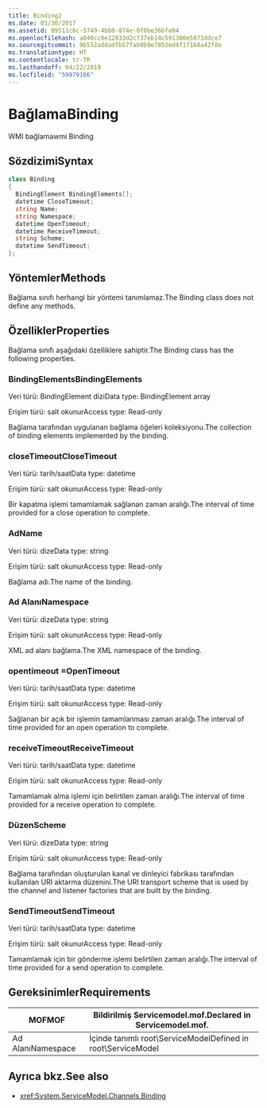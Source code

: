 ```yaml
---
title: Binding2
ms.date: 03/30/2017
ms.assetid: 09511c6c-5749-4bb0-874e-0f0be36bfe04
ms.openlocfilehash: a040cc6e12833d2c737eb14c591300e5873ddce7
ms.sourcegitcommit: 9b552addadfb57fab0b9e7852ed4f1f1b8a42f8e
ms.translationtype: HT
ms.contentlocale: tr-TR
ms.lasthandoff: 04/22/2019
ms.locfileid: "59979166"
---
```

# <a name="binding"></a><span data-ttu-id="f08d8-102">Bağlama</span><span class="sxs-lookup"><span data-stu-id="f08d8-102">Binding</span></span>
<span data-ttu-id="f08d8-103">WMI bağlama</span><span class="sxs-lookup"><span data-stu-id="f08d8-103">wmi Binding</span></span>  
  
## <a name="syntax"></a><span data-ttu-id="f08d8-104">Sözdizimi</span><span class="sxs-lookup"><span data-stu-id="f08d8-104">Syntax</span></span>  
  
```csharp
class Binding  
{  
  BindingElement BindingElements[];  
  datetime CloseTimeout;  
  string Name;  
  string Namespace;  
  datetime OpenTimeout;  
  datetime ReceiveTimeout;  
  string Scheme;  
  datetime SendTimeout;  
};  
```  
  
## <a name="methods"></a><span data-ttu-id="f08d8-105">Yöntemler</span><span class="sxs-lookup"><span data-stu-id="f08d8-105">Methods</span></span>  
 <span data-ttu-id="f08d8-106">Bağlama sınıfı herhangi bir yöntemi tanımlamaz.</span><span class="sxs-lookup"><span data-stu-id="f08d8-106">The Binding class does not define any methods.</span></span>  
  
## <a name="properties"></a><span data-ttu-id="f08d8-107">Özellikler</span><span class="sxs-lookup"><span data-stu-id="f08d8-107">Properties</span></span>  
 <span data-ttu-id="f08d8-108">Bağlama sınıfı aşağıdaki özelliklere sahiptir.</span><span class="sxs-lookup"><span data-stu-id="f08d8-108">The Binding class has the following properties.</span></span>  
  
### <a name="bindingelements"></a><span data-ttu-id="f08d8-109">BindingElements</span><span class="sxs-lookup"><span data-stu-id="f08d8-109">BindingElements</span></span>  
 <span data-ttu-id="f08d8-110">Veri türü: BindingElement dizi</span><span class="sxs-lookup"><span data-stu-id="f08d8-110">Data type: BindingElement array</span></span>  
  
 <span data-ttu-id="f08d8-111">Erişim türü: salt okunur</span><span class="sxs-lookup"><span data-stu-id="f08d8-111">Access type: Read-only</span></span>  
  
 <span data-ttu-id="f08d8-112">Bağlama tarafından uygulanan bağlama öğeleri koleksiyonu.</span><span class="sxs-lookup"><span data-stu-id="f08d8-112">The collection of binding elements implemented by the binding.</span></span>  
  
### <a name="closetimeout"></a><span data-ttu-id="f08d8-113">closeTimeout</span><span class="sxs-lookup"><span data-stu-id="f08d8-113">CloseTimeout</span></span>  
 <span data-ttu-id="f08d8-114">Veri türü: tarih/saat</span><span class="sxs-lookup"><span data-stu-id="f08d8-114">Data type: datetime</span></span>  
  
 <span data-ttu-id="f08d8-115">Erişim türü: salt okunur</span><span class="sxs-lookup"><span data-stu-id="f08d8-115">Access type: Read-only</span></span>  
  
 <span data-ttu-id="f08d8-116">Bir kapatma işlemi tamamlamak sağlanan zaman aralığı.</span><span class="sxs-lookup"><span data-stu-id="f08d8-116">The interval of time provided for a close operation to complete.</span></span>  
  
### <a name="name"></a><span data-ttu-id="f08d8-117">Ad</span><span class="sxs-lookup"><span data-stu-id="f08d8-117">Name</span></span>  
 <span data-ttu-id="f08d8-118">Veri türü: dize</span><span class="sxs-lookup"><span data-stu-id="f08d8-118">Data type: string</span></span>  
  
 <span data-ttu-id="f08d8-119">Erişim türü: salt okunur</span><span class="sxs-lookup"><span data-stu-id="f08d8-119">Access type: Read-only</span></span>  
  
 <span data-ttu-id="f08d8-120">Bağlama adı.</span><span class="sxs-lookup"><span data-stu-id="f08d8-120">The name of the binding.</span></span>  
  
### <a name="namespace"></a><span data-ttu-id="f08d8-121">Ad Alanı</span><span class="sxs-lookup"><span data-stu-id="f08d8-121">Namespace</span></span>  
 <span data-ttu-id="f08d8-122">Veri türü: dize</span><span class="sxs-lookup"><span data-stu-id="f08d8-122">Data type: string</span></span>  
  
 <span data-ttu-id="f08d8-123">Erişim türü: salt okunur</span><span class="sxs-lookup"><span data-stu-id="f08d8-123">Access type: Read-only</span></span>  
  
 <span data-ttu-id="f08d8-124">XML ad alanı bağlama.</span><span class="sxs-lookup"><span data-stu-id="f08d8-124">The XML namespace of the binding.</span></span>  
  
### <a name="opentimeout"></a><span data-ttu-id="f08d8-125">opentimeout =</span><span class="sxs-lookup"><span data-stu-id="f08d8-125">OpenTimeout</span></span>  
 <span data-ttu-id="f08d8-126">Veri türü: tarih/saat</span><span class="sxs-lookup"><span data-stu-id="f08d8-126">Data type: datetime</span></span>  
  
 <span data-ttu-id="f08d8-127">Erişim türü: salt okunur</span><span class="sxs-lookup"><span data-stu-id="f08d8-127">Access type: Read-only</span></span>  
  
 <span data-ttu-id="f08d8-128">Sağlanan bir açık bir işlemin tamamlanması zaman aralığı.</span><span class="sxs-lookup"><span data-stu-id="f08d8-128">The interval of time provided for an open operation to complete.</span></span>  
  
### <a name="receivetimeout"></a><span data-ttu-id="f08d8-129">receiveTimeout</span><span class="sxs-lookup"><span data-stu-id="f08d8-129">ReceiveTimeout</span></span>  
 <span data-ttu-id="f08d8-130">Veri türü: tarih/saat</span><span class="sxs-lookup"><span data-stu-id="f08d8-130">Data type: datetime</span></span>  
  
 <span data-ttu-id="f08d8-131">Erişim türü: salt okunur</span><span class="sxs-lookup"><span data-stu-id="f08d8-131">Access type: Read-only</span></span>  
  
 <span data-ttu-id="f08d8-132">Tamamlamak alma işlemi için belirtilen zaman aralığı.</span><span class="sxs-lookup"><span data-stu-id="f08d8-132">The interval of time provided for a receive operation to complete.</span></span>  
  
### <a name="scheme"></a><span data-ttu-id="f08d8-133">Düzen</span><span class="sxs-lookup"><span data-stu-id="f08d8-133">Scheme</span></span>  
 <span data-ttu-id="f08d8-134">Veri türü: dize</span><span class="sxs-lookup"><span data-stu-id="f08d8-134">Data type: string</span></span>  
  
 <span data-ttu-id="f08d8-135">Erişim türü: salt okunur</span><span class="sxs-lookup"><span data-stu-id="f08d8-135">Access type: Read-only</span></span>  
  
 <span data-ttu-id="f08d8-136">Bağlama tarafından oluşturulan kanal ve dinleyici fabrikası tarafından kullanılan URI aktarma düzenini.</span><span class="sxs-lookup"><span data-stu-id="f08d8-136">The URI transport scheme that is used by the channel and listener factories that are built by the binding.</span></span>  
  
### <a name="sendtimeout"></a><span data-ttu-id="f08d8-137">SendTimeout</span><span class="sxs-lookup"><span data-stu-id="f08d8-137">SendTimeout</span></span>  
 <span data-ttu-id="f08d8-138">Veri türü: tarih/saat</span><span class="sxs-lookup"><span data-stu-id="f08d8-138">Data type: datetime</span></span>  
  
 <span data-ttu-id="f08d8-139">Erişim türü: salt okunur</span><span class="sxs-lookup"><span data-stu-id="f08d8-139">Access type: Read-only</span></span>  
  
 <span data-ttu-id="f08d8-140">Tamamlamak için bir gönderme işlemi belirtilen zaman aralığı.</span><span class="sxs-lookup"><span data-stu-id="f08d8-140">The interval of time provided for a send operation to complete.</span></span>  
  
## <a name="requirements"></a><span data-ttu-id="f08d8-141">Gereksinimler</span><span class="sxs-lookup"><span data-stu-id="f08d8-141">Requirements</span></span>  
  
|<span data-ttu-id="f08d8-142">MOF</span><span class="sxs-lookup"><span data-stu-id="f08d8-142">MOF</span></span>|<span data-ttu-id="f08d8-143">Bildirilmiş Servicemodel.mof.</span><span class="sxs-lookup"><span data-stu-id="f08d8-143">Declared in Servicemodel.mof.</span></span>|  
|---------|-----------------------------------|  
|<span data-ttu-id="f08d8-144">Ad Alanı</span><span class="sxs-lookup"><span data-stu-id="f08d8-144">Namespace</span></span>|<span data-ttu-id="f08d8-145">İçinde tanımlı root\ServiceModel</span><span class="sxs-lookup"><span data-stu-id="f08d8-145">Defined in root\ServiceModel</span></span>|  
  
## <a name="see-also"></a><span data-ttu-id="f08d8-146">Ayrıca bkz.</span><span class="sxs-lookup"><span data-stu-id="f08d8-146">See also</span></span>

- <xref:System.ServiceModel.Channels.Binding>
